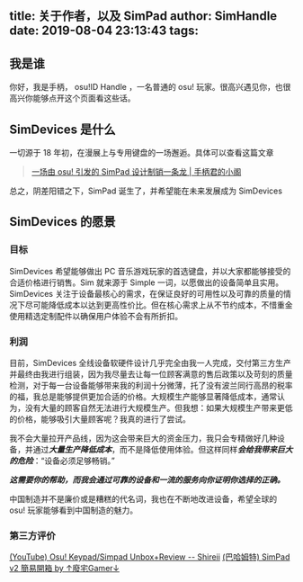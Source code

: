 title: 关于作者，以及 SimPad
author: SimHandle
date: 2019-08-04 23:13:43
tags:
---
## 我是谁

你好，我是手柄， osu!ID Handle ，一名普通的 osu! 玩家。很高兴遇见你，也很高兴你能够点开这个页面看这些话。

<!-- more -->

## SimDevices 是什么

一切源于 18 年初，在漫展上与专用键盘的一场邂逅。具体可以查看这篇文章

> [一场由 osu! 引发的 SimPad 设计制销一条龙 | 手柄君的小阁](https://www.bysb.net/3663.html)

总之，阴差阳错之下，SimPad 诞生了，并希望能在未来发展成为 SimDevices

## SimDevices 的愿景

### 目标

SimDevices 希望能够做出 PC 音乐游戏玩家的首选键盘，并以大家都能够接受的合适价格进行销售。Sim 就来源于 Simple 一词，以愿做出的设备简单且实用。SimDevices 关注于设备最核心的需求，在保证良好的可用性以及可靠的质量的情况下尽可能降低成本以达到更高性价比。但在核心需求上从不节约成本，不惜重金使用精选定制配件以确保用户体验不会有所折扣。

### 利润

目前，SimDevices 全线设备软硬件设计几乎完全由我一人完成，交付第三方生产并最终由我进行组装，因为我尽量去让每一位顾客满意的售后政策以及苛刻的质量检测，对于每一台设备能够带来我的利润十分微薄，托了没有波兰同行高昂的税率的福，我总是能够提供更加合适的价格。大规模生产能够显著降低成本，通常认为，没有大量的顾客自然无法进行大规模生产。但我想：如果大规模生产带来更低的价格，能够吸引大量顾客呢？我真的进行了尝试。

我不会大量拉开产品线，因为这会带来巨大的资金压力，我只会专精做好几种设备，并通过***大量生产降低成本***，而不是降低使用体验。但这样同样***会给我带来巨大的危险***：“设备必须足够畅销。”

***这需要你的帮助，而我会通过可靠的设备和一流的服务向你证明你选择的正确。***

中国制造并不是廉价或是糟糕的代名词，我也在不断地改进设备，希望全球的 osu! 玩家能够看到中国制造的魅力。

### 第三方评价

[(YouTube) Osu! Keypad/Simpad Unbox+Review -- 
Shireii](https://www.youtube.com/watch?v=76mOndjSM_o)
[(巴哈姆特) SimPad v2 簡易開箱 by ↑廢宅Gamer↓](https://home.gamer.com.tw/creationDetail.php?sn=4368198)